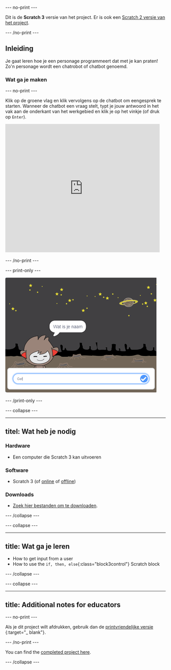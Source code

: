 \--- no-print \---

Dit is de **Scratch 3** versie van het project. Er is ook een [Scratch 2 versie van het project](https://projects.raspberrypi.org/en/projects/chatbot-scratch2).

\--- /no-print \---

## Inleiding

Je gaat leren hoe je een personage programmeert dat met je kan praten! Zo'n personage wordt een chatrobot of chatbot genoemd.

### Wat ga je maken

\--- no-print \---

Klik op de groene vlag en klik vervolgens op de chatbot om een ​​gesprek te starten. Wanneer de chatbot een vraag stelt, typt je jouw antwoord in het vak aan de onderkant van het werkgebied en klik je op het vinkje (of druk op `Enter`).

<div class="scratch-preview">
  <iframe allowtransparency="true" width="485" height="402" src="https://scratch.mit.edu/projects/embed/248864190/?autostart=false" 
  frameborder="0" scrolling="no"></iframe>
</div>

\--- /no-print \---

\--- print-only \---

![voltooid project](images/chatbot-preview.png)

\--- /print-only \---

\--- collapse \---

* * *

## titel: Wat heb je nodig

### Hardware

+ Een computer die Scratch 3 kan uitvoeren

### Software

+ Scratch 3 (of [online](https://rpf.io/scratchon) of [offline](https://rpf.io/scratchoff))

### Downloads

+ [Zoek hier bestanden om te downloaden](http://rpf.io/p/en/chatbot-go).

\--- /collapse \---

\--- collapse \---

* * *

## title: Wat ga je leren

+ How to get input from a user
+ How to use the `if, then, else`{:class="block3control"} Scratch block

\--- /collapse \---

\--- collapse \---

* * *

## title: Additional notes for educators

\--- no-print \---

Als je dit project wilt afdrukken, gebruik dan de [ printvriendelijke versie ](https://projects.raspberrypi.org/en/projects/chatbot/print) {:target="_ blank"}.

\--- /no-print \---

You can find the [completed project here](http://rpf.io/p/en/chatbot-get).

\--- /collapse \---
